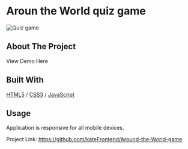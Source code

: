 <div>
  <h1>Aroun the World quiz game</h1> 
  <img src="cover.JPG" alt="Quiz game" width="auto">
</div>

<!-- ABOUT THE PROJECT -->
## About The Project
<p></p>
<p></p>

  <p>
 <a https://around-the-world-app.glitch.me/">View Demo Here</a>
  </p>

## Built With

[HTML5](https://www.w3schools.com/html/) / [CSS3](https://www.w3schools.com/css/) / [JavaScript](https://www.w3schools.com/js/)
 
<!-- USAGE EXAMPLES -->
## Usage

<p></p>
<p></p>
<p></p>
<p>Application is responsive for all mobile devices.</p>


Project Link: https://github.com/kateFrontend/Around-the-World-game
